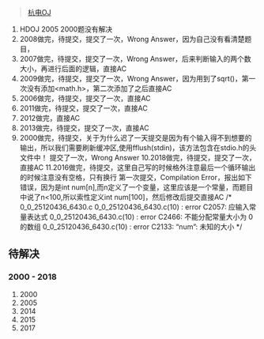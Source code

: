 


> <a href="http://acm.hdu.edu.cn/listproblem.php?vol=1" target="_blank">杭电OJ</a>


1. HDOJ 2005 2000题没有解决
2. 2008做完，待提交，提交了一次，Wrong Answer，因为自己没有看清楚题目，
3. 2007做完，待提交，提交了一次，Wrong Answer，后来判断输入的两个数大小，再进行后面的逻辑，直接AC
4. 2009做完，待提交，提交了一次，Wrong Answer，因为用到了sqrt()，第一次没有添加<math.h>，第二次添加了之后直接AC
5. 2006做完，待提交，提交了一次，直接AC
6. 2011做完，待提交，提交了一次，直接AC
7. 2012做完，直接AC
8. 2013做完，待提交，提交了一次，直接AC
9. 2000做完，待提交，关于为什么迟了一天提交是因为有个输入得不到想要的输出，所以我们需要刷新缓冲区,使用fflush(stdin)，该方法包含在stdio.h的头文件中！
提交了一次，Wrong Answer
10.2018做完，待提交，提交了一次，直接AC
11.2016做完，待提交，这里自己写的时候格外注意最后一个循环输出的时候注意没有空格，只有换行
第一次提交，Compilation Error，报出如下错误，因为是int num[n],而n定义了一个变量，这里应该是一个常量，而题目中说了n<100,所以索性定义int num[100]，然后修改后提交直接AC
/*
0_0_25120436_6430.c
0_0_25120436_6430.c(10) : error C2057: 应输入常量表达式
0_0_25120436_6430.c(10) : error C2466: 不能分配常量大小为 0 的数组
0_0_25120436_6430.c(10) : error C2133: “num”: 未知的大小
*/


## 待解决

### 2000 - 2018
1. 2000
2. 2005
3. 2014
4. 2015
5. 2017